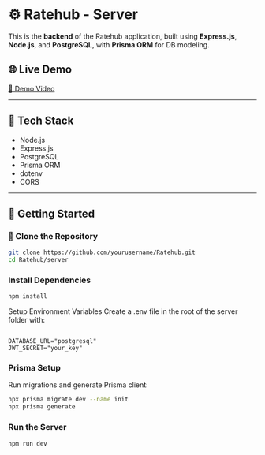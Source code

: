 # ⚙️ Ratehub - Server

This is the **backend** of the Ratehub application, built using **Express.js**, **Node.js**, and **PostgreSQL**, with **Prisma ORM** for DB modeling.

## 🌐 Live Demo

[🔗 Demo Video](https://www.loom.com/share/fb6385215f694fb383be8483e262a9b8?sid=e3748cd1-82a0-4a19-a1f1-384ce498bbc1)

---

## 🧰 Tech Stack

- Node.js
- Express.js
- PostgreSQL
- Prisma ORM
- dotenv
- CORS

---

## 🚀 Getting Started

### 📁 Clone the Repository

```bash
git clone https://github.com/yourusername/Ratehub.git
cd Ratehub/server
```
### Install Dependencies
```bash
npm install
```

Setup Environment Variables
Create a .env file in the root of the server folder with:

```env

DATABASE_URL="postgresql"
JWT_SECRET="your_key"
```

### Prisma Setup
Run migrations and generate Prisma client:

```bash
npx prisma migrate dev --name init
npx prisma generate
```

### Run the Server
```bash
npm run dev
```
